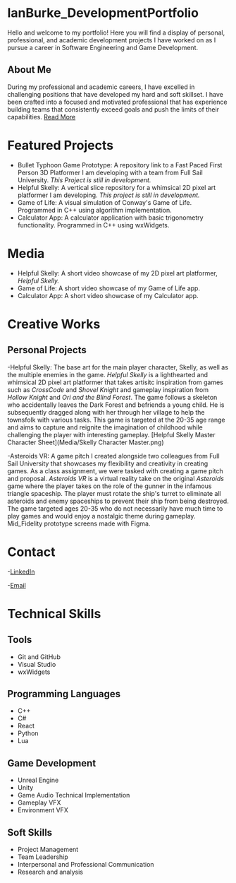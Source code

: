 # IanBurke_DevelopmentPortfolio
Hello and welcome to my portfolio! Here you will find a display of personal, professional, and academic development projects I have worked on as I pursue a career in Software Engineering and Game Development.

## About Me
During my professional and academic careers, I have excelled in challenging positions that have developed my hard and soft skillset. I have been crafted into a focused and motivated professional that has experience building teams that consistently exceed goals and push the limits of their capabilities. [Read More](./About_Me.md)

# Featured Projects
- Bullet Typhoon Game Prototype: A repository link to a Fast Paced First Person 3D Platformer I am developing with a team from Full Sail University. _This Project is still in development._
- Helpful Skelly: A vertical slice repository for a whimsical 2D pixel art platformer I am developing. _This project is still in development._
- Game of Life: A visual simulation of Conway's Game of Life. Programmed in C++ using algorithm implementation.
- Calculator App: A calculator application with basic trigonometry functionality. Programmed in C++ using wxWidgets. 

# Media
- Helpful Skelly: A short video showcase of my 2D pixel art platformer, _Helpful Skelly._
- Game of Life: A short video showcase of my Game of Life app.
- Calculator App: A short video showcase of my Calculator app.

# Creative Works
## Personal Projects
-Helpful Skelly: The base art for the main player character, Skelly, as well as the multiple enemies in the game. _Helpful Skelly_ is a lighthearted and whimsical 2D pixel art platformer that takes artisitc inspiration from games such as _CrossCode_ and _Shovel Knight_ and gameplay inspiration from _Hollow Knight_ and _Ori and the Blind Forest_. The game follows a skeleton who accidentally leaves the Dark Forest and befriends a young child. He is subsequently dragged along with her through her village to help the townsfolk with various tasks. This game is targeted at the 20-35 age range and aims to capture and reignite the imagination of childhood while challenging the player with interesting gameplay.
[Helpful Skelly Master Character Sheet](Media/Skelly Character Master.png)

-Asteroids VR: A game pitch I created alongside two colleagues from Full Sail University that showcases my flexibility and creativity in creating games. As a class assignment, we were tasked with creating a game pitch and proposal. _Asteroids VR_ is a virtual reality take on the original _Asteroids_ game where the player takes on the role of the gunner in the infamous triangle spaceship. The player must rotate the ship's turret to eliminate all asteroids and enemy spaceships to prevent their ship from being destroyed. The game targeted ages 20-35 who do not necessarily have much time to play games and would enjoy a nostalgic theme during gameplay. Mid_Fidelity prototype screens made with Figma.

# Contact
-[LinkedIn](www.linkedin.com/in/ian-burke-b349022b1)

-[Email](mailto:i.burke141@gmail.com)

# Technical Skills

## Tools
- Git and GitHub
- Visual Studio
- wxWidgets

## Programming Languages
- C++
- C#
- React
- Python
- Lua

## Game Development
- Unreal Engine
- Unity
- Game Audio Technical Implementation
- Gameplay VFX
- Environment VFX

## Soft Skills
- Project Management
- Team Leadership
- Interpersonal and Professional Communication
- Research and analysis
